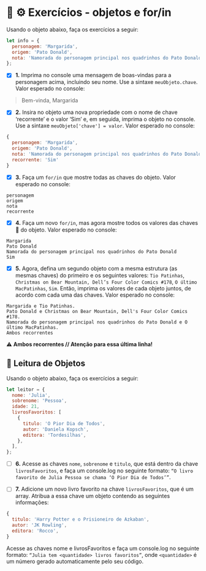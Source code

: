 # 🚀 :gear: Exercícios - objetos e for/in

Usando o objeto abaixo, faça os exercícios a seguir:

```js
let info = {
  personagem: 'Margarida',
  origem: 'Pato Donald',
  nota: 'Namorada do personagem principal nos quadrinhos do Pato Donald',
};
```

- [x] **1.** Imprima no console uma mensagem de boas-vindas para a personagem acima, incluindo seu nome. Use a sintaxe `meuObjeto.chave`. Valor esperado no console:

>Bem-vinda, Margarida

- [x] **2.** Insira no objeto uma nova propriedade com o nome de chave ‘recorrente’ e o valor ‘Sim’ e, em seguida, imprima o objeto no console. Use a sintaxe `meuObjeto['chave'] = valor`. Valor esperado no console:

```js
{
  personagem: 'Margarida',
  origem: 'Pato Donald',
  nota: 'Namorada do personagem principal nos quadrinhos do Pato Donald',
  recorrente: 'Sim'
}
```
- [x] **3.** Faça um `for/in` que mostre todas as chaves do objeto. Valor esperado no console:

```shell
personagem
origem
nota
recorrente
```

- [x] **4.** Faça um novo `for/in`, mas agora mostre todos os valores das chaves :key: do objeto. Valor esperado no console: 

```shell
Margarida
Pato Donald
Namorada do personagem principal nos quadrinhos do Pato Donald
Sim
```

- [x] **5.** Agora, defina um segundo objeto com a mesma estrutura (as mesmas chaves) do primeiro e os seguintes valores: `Tio Patinhas`, `Christmas on Bear Mountain, Dell’s Four Color Comics #178`, `O último MacPatinhas`, `Sim`. Então, imprima os valores de cada objeto juntos, de acordo com cada uma das chaves. Valor esperado no console:

```shell
Margarida e Tio Patinhas.
Pato Donald e Christmas on Bear Mountain, Dell's Four Color Comics #178.
Namorada do personagem principal nos quadrinhos do Pato Donald e O último MacPatinhas.
Ambos recorrentes
```

:warning: **Ambos recorrentes // Atenção para essa última linha!**

## 🚀 Leitura de Objetos

Usando o objeto abaixo, faça os exercícios a seguir:

```js
let leitor = {
  nome: 'Julia',
  sobrenome: 'Pessoa',
  idade: 21,
  livrosFavoritos: [
    {
      titulo: 'O Pior Dia de Todos',
      autor: 'Daniela Kopsch',
      editora: 'Tordesilhas',
    },
  ],
};
```

- [ ] **6.** Acesse as chaves `nome`, `sobrenome` e `titulo`, que está dentro da chave `livrosFavoritos`, e faça um console.log no seguinte formato: `“O livro favorito de Julia Pessoa se chama ‘O Pior Dia de Todos’”`.

- [ ] **7.** Adicione um novo livro favorito na chave `livrosFavoritos`, que é um array. Atribua a essa chave um objeto contendo as seguintes informações:

```js
{
  titulo: 'Harry Potter e o Prisioneiro de Azkaban',
  autor: 'JK Rowling',
  editora: 'Rocco',
}
```

Acesse as chaves nome e livrosFavoritos e faça um console.log no seguinte formato: `“Julia tem <quantidade> livros favoritos”`, onde `<quantidade>` é um número gerado automaticamente pelo seu código.

